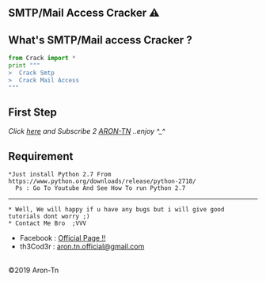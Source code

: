 
## SMTP/Mail Access Cracker ⚠️

What's SMTP/Mail access Cracker ?
------
```python
from Crack import * 
print """ 
>  Crack Smtp
>  Crack Mail Access
"""
```



**First Step**
----------
*Click <a href="https://www.youtube.com/AronTnXofficial">here</a> and Subscribe 2 <a href="https://www.youtube.com/AronTnXofficial">ARON-TN</a> ..enjoy ^_^*

**Requirement**
----------

```
*Just install Python 2.7 From https://www.python.org/downloads/release/python-2718/
  Ps : Go To Youtube And See How To run Python 2.7
```

----------
```
* Well, We will happy if u have any bugs but i will give good tutorials dont worry ;)
* Contact Me Bro  ;VVV
```
*    Facebook : <a href="https://www.facebook.com/Aron.Tn/" target="_blank">Official Page !!</a>
*    th3Cod3r : <a href="mailto:aron.tn.official@gmail.com">aron.tn.official@gmail.com</a>

<br>©2019 Aron-Tn


